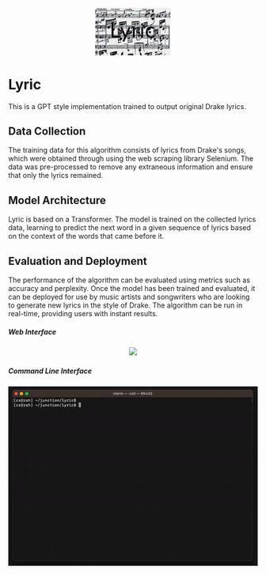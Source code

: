 <p align="center">
    <img src="./assets/head.jpeg" width="30%">
</p>

# Lyric
This is a GPT style implementation trained to output original Drake lyrics.                                          

## Data Collection
The training data for this algorithm consists of lyrics from Drake's songs, which were obtained through using the web scraping library Selenium. The data was pre-processed to remove any extraneous information and ensure that only the lyrics remained.

## Model Architecture
Lyric is based on a Transformer. The model is trained on the collected lyrics data, learning to predict the next word in a given sequence of lyrics based on the context of the words that came before it.

## Evaluation and Deployment
The performance of the algorithm can be evaluated using metrics such as accuracy and perplexity. Once the model has been trained and evaluated, it can be deployed for use by music artists and songwriters who are looking to generate new lyrics in the style of Drake. The algorithm can be run in real-time, providing users with instant results.

##### Web Interface
<p align="center">
    <img src="./assets/gradio-demo.gif">
</p>

##### Command Line Interface
<p align="center">
    <img src="./assets/demo.gif">
</p>
